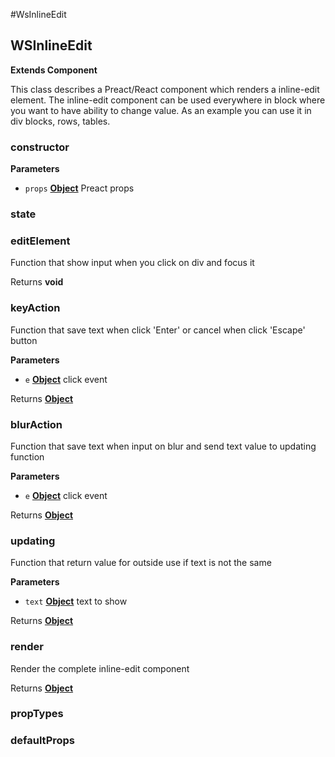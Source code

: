 #WsInlineEdit
<!-- Generated by documentation.js. Update this documentation by updating the source code. -->

## WSInlineEdit

**Extends Component**

This class describes a Preact/React component which renders a inline-edit element.
The inline-edit component can be used everywhere in block where you want to have ability to change value.
As an example you can use it in div blocks, rows, tables.

### constructor

**Parameters**

-   `props` **[Object](https://developer.mozilla.org/en-US/docs/Web/JavaScript/Reference/Global_Objects/Object)** Preact props

### state

### editElement

Function that show input when you click on div and focus it

Returns **void** 

### keyAction

Function that save text when click 'Enter' or cancel when click 'Escape' button

**Parameters**

-   `e` **[Object](https://developer.mozilla.org/en-US/docs/Web/JavaScript/Reference/Global_Objects/Object)** click event

Returns **[Object](https://developer.mozilla.org/en-US/docs/Web/JavaScript/Reference/Global_Objects/Object)** 

### blurAction

Function that save text when input on blur and send text value to updating function

**Parameters**

-   `e` **[Object](https://developer.mozilla.org/en-US/docs/Web/JavaScript/Reference/Global_Objects/Object)** click event

Returns **[Object](https://developer.mozilla.org/en-US/docs/Web/JavaScript/Reference/Global_Objects/Object)** 

### updating

Function that return value for outside use if text is not the same

**Parameters**

-   `text` **[Object](https://developer.mozilla.org/en-US/docs/Web/JavaScript/Reference/Global_Objects/Object)** text to show

Returns **[Object](https://developer.mozilla.org/en-US/docs/Web/JavaScript/Reference/Global_Objects/Object)** 

### render

Render the complete inline-edit component

Returns **[Object](https://developer.mozilla.org/en-US/docs/Web/JavaScript/Reference/Global_Objects/Object)** 

### propTypes

### defaultProps
